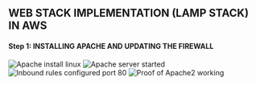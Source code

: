 
## WEB STACK IMPLEMENTATION (LAMP STACK) IN AWS

#### Step 1: INSTALLING APACHE AND UPDATING THE FIREWALL
![Apache install linux](https://user-images.githubusercontent.com/116941965/201546957-a6db57a1-9248-4786-b847-c31ef20c2ed4.PNG)
![Apache server started](https://user-images.githubusercontent.com/116941965/201547102-21898c43-8165-46eb-a17b-5ec7962bfd78.PNG)
![Inbound rules configured port 80](https://user-images.githubusercontent.com/116941965/201547135-e520ef52-af4f-4e3d-a7f1-1033c552b43d.PNG)
![Proof of Apache2 working](https://user-images.githubusercontent.com/116941965/201547153-b257c930-5ad7-4827-821f-9c96605ddc06.PNG)
